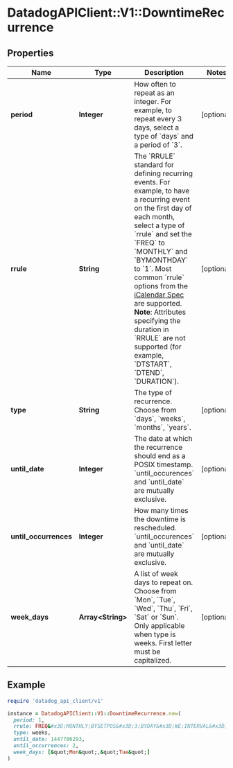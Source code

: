 # DatadogAPIClient::V1::DowntimeRecurrence

## Properties

| Name | Type | Description | Notes |
| ---- | ---- | ----------- | ----- |
| **period** | **Integer** | How often to repeat as an integer. For example, to repeat every 3 days, select a type of &#x60;days&#x60; and a period of &#x60;3&#x60;. | [optional] |
| **rrule** | **String** | The &#x60;RRULE&#x60; standard for defining recurring events. For example, to have a recurring event on the first day of each month, select a type of &#x60;rrule&#x60; and set the &#x60;FREQ&#x60; to &#x60;MONTHLY&#x60; and &#x60;BYMONTHDAY&#x60; to &#x60;1&#x60;. Most common &#x60;rrule&#x60; options from the [iCalendar Spec](https://tools.ietf.org/html/rfc5545) are supported.  **Note**: Attributes specifying the duration in &#x60;RRULE&#x60; are not supported (for example, &#x60;DTSTART&#x60;, &#x60;DTEND&#x60;, &#x60;DURATION&#x60;). | [optional] |
| **type** | **String** | The type of recurrence. Choose from &#x60;days&#x60;, &#x60;weeks&#x60;, &#x60;months&#x60;, &#x60;years&#x60;. | [optional] |
| **until_date** | **Integer** | The date at which the recurrence should end as a POSIX timestamp. &#x60;until_occurences&#x60; and &#x60;until_date&#x60; are mutually exclusive. | [optional] |
| **until_occurrences** | **Integer** | How many times the downtime is rescheduled. &#x60;until_occurences&#x60; and &#x60;until_date&#x60; are mutually exclusive. | [optional] |
| **week_days** | **Array&lt;String&gt;** | A list of week days to repeat on. Choose from &#x60;Mon&#x60;, &#x60;Tue&#x60;, &#x60;Wed&#x60;, &#x60;Thu&#x60;, &#x60;Fri&#x60;, &#x60;Sat&#x60; or &#x60;Sun&#x60;. Only applicable when type is weeks. First letter must be capitalized. | [optional] |

## Example

```ruby
require 'datadog_api_client/v1'

instance = DatadogAPIClient::V1::DowntimeRecurrence.new(
  period: 1,
  rrule: FREQ&#x3D;MONTHLY;BYSETPOS&#x3D;3;BYDAY&#x3D;WE;INTERVAL&#x3D;1,
  type: weeks,
  until_date: 1447786293,
  until_occurrences: 2,
  week_days: [&quot;Mon&quot;,&quot;Tue&quot;]
)
```

